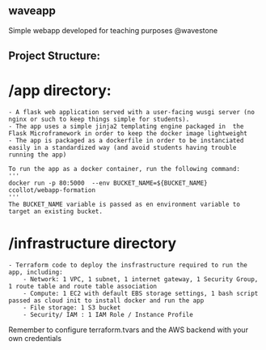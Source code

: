 ## waveapp
Simple webapp developed for teaching purposes @wavestone
## Project Structure:
# /app directory:
    - A flask web application served with a user-facing wusgi server (no nginx or such to keep things simple for students).
    - The app uses a simple jinja2 templating engine packaged in  the Flask Microframework in order to keep the docker image lightweight
    - The app is packaged as a dockerfile in order to be instanciated easily in a standardized way (and avoid students having trouble running the app)

    To run the app as a docker container, run the following command:
    '''
    docker run -p 80:5000  --env BUCKET_NAME=${BUCKET_NAME} ccollot/webapp-formation
    '''
    The BUCKET_NAME variable is passed as en environment variable to target an existing bucket.
# /infrastructure directory
    - Terraform code to deploy the insfrastructure required to run the app, including:
        - Network: 1 VPC, 1 subnet, 1 internet gateway, 1 Security Group, 1 route table and route table association
        - Compute: 1 EC2 with default EBS storage settings, 1 bash script passed as cloud init to install docker and run the app
        - File storage: 1 S3 bucket
        - Security/ IAM : 1 IAM Role / Instance Profile 
Remember to configure terraform.tvars and the AWS backend with your own credentials